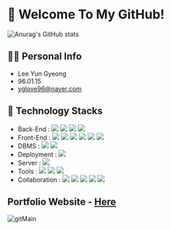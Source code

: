 # 👋 Welcome To My GitHub!


![Anurag's GitHub stats](https://github-readme-stats-sand-six-91.vercel.app/api?username=Yun960115&show_icons=true&count_private=true&line_height=24&theme=dracula&hide=stars)
<!-- 아직은 부족해서 주석처리 !!
![Top Langs](https://github-readme-stats-sand-six-91.vercel.app/api/top-langs/?username=Yun960115&layout=compact&theme=dracula)
-->

## 🙋‍♂️ Personal Info
- Lee Yun Gyeong
- 96.01.15
- yglove96@naver.com

## 🔨 Technology Stacks
- Back-End : <span><img src="https://img.shields.io/badge/Java-007396?style=flat&logo=OpenJDK&logoColor=white"/></span>
             <span><img src="https://img.shields.io/badge/JSP-007396?style=flat&logo=OpenJDK&logoColor=white"/></span>
             <span><img src="https://img.shields.io/badge/Spring4-6DB33F?style=flat&logo=Spring&logoColor=white"/></span>
             <span><img src="https://img.shields.io/badge/MyBatis-000000?style=flat&logo=MyBatis&logoColor=white"/></span>
- Front-End : <span><img src="https://img.shields.io/badge/html5-E34F26?style=flat&logo=html5&logoColor=white"/></span>
              <span><img src="https://img.shields.io/badge/CSS3-1572B6?style=flat&logo=CSS3&logoColor=white"/></span>
              <span><img src="https://img.shields.io/badge/JavaScript-dbab09?style=flat&logo=javascript&logoColor=white"/></span>
              <span><img src="https://img.shields.io/badge/jQuery-0769AD?style=flat&logo=jQuery&logoColor=white"/></span>
              <span><img src="https://img.shields.io/badge/Ajax-61DAFB?style=flat&logo=Ajax&logoColor=white"/></span>
              <span><img src="https://img.shields.io/badge/JSON-000000?style=flat&logo=JSON&logoColor=white"/></span>
- DBMS : <span><img src="https://img.shields.io/badge/Oracle-F80000?style=flat&logo=Oracle&logoColor=white"/></span>
         <span><img src="https://img.shields.io/badge/MySQL-4479A1?style=flat&logo=MySQL&logoColor=white"/></span>
- Deployment : <span><img src="https://img.shields.io/badge/AWS-232f3e?style=flat&logo=AWS&logoColor=white"/></span>
- Server : <span><img src="https://img.shields.io/badge/Apache%20Tomcat-F8DC75?style=flat&logo=Apache%20Tomcat&logoColor=white"/></span>
- Tools : <span><img src="https://img.shields.io/badge/Eclipse%20IDE-2C2255?style=flat&logo=Eclipse%20IDE&logoColor=white"/></span>
          <span><img src="https://img.shields.io/badge/MySQL%20Workbench-4479A1?style=flat&logo=MySQL&logoColor=white"/></span>
          <span><img src="https://img.shields.io/badge/Oracle%20SQL%20Developer-F80000?style=flat&logo=Oracle&logoColor=white"/></span>
- Collaboration : <span><img src="https://img.shields.io/badge/Git-F05032?style=flat&logo=Git&logoColor=white"/></span>
                  <span><img src="https://img.shields.io/badge/GitHub-181717?style=flat&logo=GitHub&logoColor=white"/></span>
                  <span><img src="https://img.shields.io/badge/Whimsical-7952B3?style=flat&logo=Whimsical&logoColor=white"/></span>
                  <span><img src="https://img.shields.io/badge/Google%20Sheets-4479A1?style=flat&logo=Google%20Sheets&logoColor=white"/></span>
                  <span><img src="https://img.shields.io/badge/Google%20Docs-4479A1?style=flat&logo=Google%20Sheets&logoColor=white"/></span>
                  
                  
## Portfolio Website - <a href="https://lyg-portfolio.netlify.app">Here</a>
![gitMain](https://user-images.githubusercontent.com/110517088/194539138-203f04f8-57bc-45f9-914e-6b8ec2a83c12.jpg)
